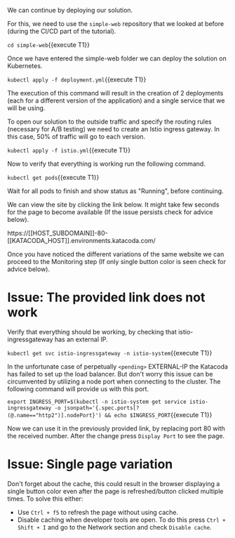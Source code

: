 We can continue by deploying our solution.

For this, we need to use the `simple-web` repository that we looked at before (during the CI/CD part of the tutorial).

`cd simple-web`{{execute T1}}

Once we have entered the simple-web folder we can deploy the solution on Kubernetes.

`kubectl apply -f deployment.yml`{{execute T1}}

The execution of this command will result in the creation of 2 deployments (each for a different version of the application) and a single service that we will be using.

To open our solution to the outside traffic and specify the routing rules (necessary for A/B testing) we need to create an Istio ingress gateway.
In this case, 50% of traffic will go to each version.

`kubectl apply -f istio.yml`{{execute T1}}

Now to verify that everything is working run the following command.

`kubectl get pods`{{execute T1}}

Wait for all pods to finish and show status as "Running", before continuing.

We can view the site by clicking the link below. It might take few seconds for the page to become available (If the issue persists check for advice below).

https://[[HOST_SUBDOMAIN]]-80-[[KATACODA_HOST]].environments.katacoda.com/

Once you have noticed the different variations of the same website we can proceed to the Monitoring step (If only single button color is seen check for advice below).

# Issue: The provided link does not work
Verify that everything should be working, by checking that istio-ingressgateway has an external IP.

`kubectl get svc istio-ingressgateway -n istio-system`{{execute T1}}

In the unfortunate case of perpetually `<pending>` EXTERNAL-IP the Katacoda has failed to set up the load balancer.
But don't worry this issue can be circumvented by utilizing a node port when connecting to the cluster.
The following command will provide us with this port.

`export INGRESS_PORT=$(kubectl -n istio-system get service istio-ingressgateway -o jsonpath='{.spec.ports[?(@.name=="http2")].nodePort}') && echo $INGRESS_PORT`{{execute T1}}

Now we can use it in the previously provided link, by replacing port 80 with the received number.
After the change press `Display Port` to see the page.

# Issue: Single page variation
Don't forget about the cache, this could result in the browser displaying a single button color even after the page is refreshed/button clicked multiple times.
To solve this either:
- Use `Ctrl + f5` to refresh the page without using cache.
- Disable caching when developer tools are open. To do this press `Ctrl + Shift + I` and go to the Network section and check `Disable cache`.